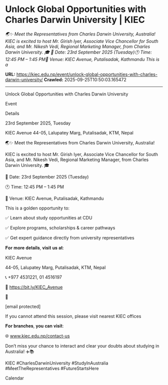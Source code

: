# Unlock Global Opportunities with Charles Darwin University | KIEC

*🌏✨ Meet the Representatives from Charles Darwin University, Australia! KIEC is excited to host Mr. Girish Iyer, Associate Vice Chancellor for South Asia, and Mr. Nikesh Vedi, Regional Marketing Manager, from Charles Darwin University. 🎓 📅 Date: 23rd September 2025 (Tuesday)🕐 Time: 12:45 PM – 1:45 PM📍 Venue: KIEC Avenue, Putalisadak, Kathmandu This is a*

**URL:** https://kiec.edu.np/event/unlock-global-opportunities-with-charles-darwin-university/
**Crawled:** 2025-09-25T10:50:03.165472

---

Unlock Global Opportunities with Charles Darwin University

Event

Details

23rd September 2025, Tuesday

KIEC Avenue 44-05, Lalupatey Marg, Putalisadak, KTM, Nepal

🌏✨ Meet the Representatives from Charles Darwin University, Australia!

KIEC is excited to host Mr. Girish Iyer, Associate Vice Chancellor for South Asia, and Mr. Nikesh Vedi, Regional Marketing Manager, from Charles Darwin University. 🎓

📅 Date: 23rd September 2025 (Tuesday)

🕐 Time: 12:45 PM – 1:45 PM

📍 Venue: KIEC Avenue, Putalisadak, Kathmandu

This is a golden opportunity to:

✅ Learn about study opportunities at CDU

✅ Explore programs, scholarships & career pathways

✅ Get expert guidance directly from university representatives

𝐅𝐨𝐫 𝐦𝐨𝐫𝐞 𝐝𝐞𝐭𝐚𝐢𝐥𝐬, 𝐯𝐢𝐬𝐢𝐭 𝐮𝐬 𝐚𝐭:

KIEC Avenue

44-05, Lalupatey Marg, Putalisadak, KTM, Nepal

📞 +977 4531221, 01 4516197

📍 https://bit.ly/KIEC_Avenue

📩

[email protected]

If you cannot attend this session, please visit nearest KIEC offices

𝐅𝐨𝐫 𝐛𝐫𝐚𝐧𝐜𝐡𝐞𝐬, 𝐲𝐨𝐮 𝐜𝐚𝐧 𝐯𝐢𝐬𝐢𝐭:

🌐 www.kiec.edu.np/contact-us

Don’t miss your chance to interact and clear your doubts about studying in Australia! ✈️📚

KIEC #CharlesDarwinUniversity #StudyInAustralia #MeetTheRepresentatives #FutureStartsHere

Calendar